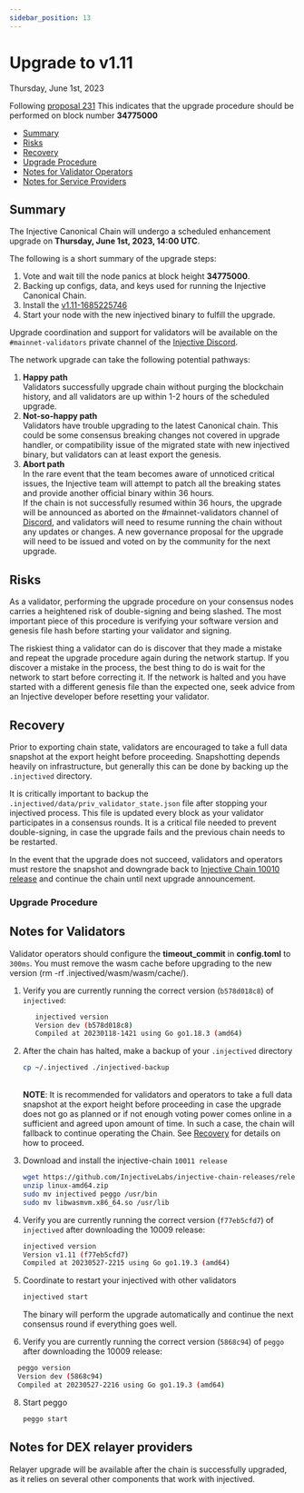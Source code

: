 ```yaml
---
sidebar_position: 13
---
```


# Upgrade to v1.11

Thursday, June 1st, 2023

Following [proposal 231](https://hub.injective.network/proposals/231/) This indicates that the upgrade procedure should be performed on block number **34775000**

* [Summary](canonical-10011.md#summary)
* [Risks](canonical-10011.md#risks)
* [Recovery](canonical-10011.md#recovery)
* [Upgrade Procedure](canonical-10011.md#upgrade-procedure)
* [Notes for Validator Operators](canonical-10011.md##notes-for-validator-operators)
* [Notes for Service Providers](canonical-10011.md##notes-for-DEX-relayer-providers)

## Summary

The Injective Canonical Chain will undergo a scheduled enhancement upgrade on **Thursday, June 1st, 2023, 14:00 UTC**.

The following is a short summary of the upgrade steps:

1. Vote and wait till the node panics at block height **34775000**.
2. Backing up configs, data, and keys used for running the Injective Canonical Chain.
3. Install the [v1.11-1685225746](https://github.com/InjectiveLabs/injective-chain-releases/releases/tag/v1.11-1685225746)
4. Start your node with the new injectived binary to fulfill the upgrade.

Upgrade coordination and support for validators will be available on the `#mainnet-validators` private channel of the [Injective Discord](https://discord.gg/injective).

The network upgrade can take the following potential pathways:

1. **Happy path**\
   Validators successfully upgrade chain without purging the blockchain history, and all validators are up within 1-2 hours of the scheduled upgrade.
2. **Not-so-happy path**\
   Validators have trouble upgrading to the latest Canonical chain. This could be some consensus breaking changes not covered in upgrade handler, or compatibility issue of the migrated state with new injectived binary, but validators can at least export the genesis.
3. **Abort path**\
   In the rare event that the team becomes aware of unnoticed critical issues, the Injective team will attempt to patch all the breaking states and provide another official binary within 36 hours.\
   If the chain is not successfully resumed within 36 hours, the upgrade will be announced as aborted on the #mainnet-validators channel of [Discord](https://discord.gg/injective), and validators will need to resume running the chain without any updates or changes. A new governance proposal for the upgrade will need to be issued and voted on by the community for the next upgrade.

## Risks

As a validator, performing the upgrade procedure on your consensus nodes carries a heightened risk of double-signing and being slashed. The most important piece of this procedure is verifying your software version and genesis file hash before starting your validator and signing.

The riskiest thing a validator can do is discover that they made a mistake and repeat the upgrade procedure again during the network startup. If you discover a mistake in the process, the best thing to do is wait for the network to start before correcting it. If the network is halted and you have started with a different genesis file than the expected one, seek advice from an Injective developer before resetting your validator.

## Recovery

Prior to exporting chain state, validators are encouraged to take a full data snapshot at the export height before proceeding. Snapshotting depends heavily on infrastructure, but generally this can be done by backing up the `.injectived` directory.

It is critically important to backup the `.injectived/data/priv_validator_state.json` file after stopping your injectived process. This file is updated every block as your validator participates in a consensus rounds. It is a critical file needed to prevent double-signing, in case the upgrade fails and the previous chain needs to be restarted.

In the event that the upgrade does not succeed, validators and operators must restore the snapshot and downgrade back to [Injective Chain 10010 release](https://github.com/InjectiveLabs/injective-chain-releases/releases/tag/v1.10.1-1685036881) and continue the chain until next upgrade announcement.

### Upgrade Procedure

## Notes for Validators

Validator operators should configure the **timeout_commit** in **config.toml** to `300ms`. You must remove the wasm cache before upgrading to the new version (rm -rf .injectived/wasm/wasm/cache/).

1.  Verify you are currently running the correct version (`b578d018c8`) of `injectived`:

    ```bash
       injectived version
       Version dev (b578d018c8)
       Compiled at 20230118-1421 using Go go1.18.3 (amd64)
    ```
2.  After the chain has halted, make a backup of your `.injectived` directory

    ```bash
    cp ~/.injectived ./injectived-backup
    ```

    \
    **NOTE**: It is recommended for validators and operators to take a full data snapshot at the export height before proceeding in case the upgrade does not go as planned or if not enough voting power comes online in a sufficient and agreed upon amount of time. In such a case, the chain will fallback to continue operating the Chain. See [Recovery](canonical-10011.md#recovery) for details on how to proceed.
3.  Download and install the injective-chain `10011 release`

    ```bash
    wget https://github.com/InjectiveLabs/injective-chain-releases/releases/download/v1.11-1685225746/linux-amd64.zip
    unzip linux-amd64.zip
    sudo mv injectived peggo /usr/bin
    sudo mv libwasmvm.x86_64.so /usr/lib
    ```
4.  Verify you are currently running the correct version (`f77eb5cfd7`) of `injectived` after downloading the 10009 release:

    ```bash
    injectived version
    Version v1.11 (f77eb5cfd7)
    Compiled at 20230527-2215 using Go go1.19.3 (amd64)
    ```
5.  Coordinate to restart your injectived with other validators

    ```bash
    injectived start
    ```

    The binary will perform the upgrade automatically and continue the next consensus round if everything goes well.
6. Verify you are currently running the correct version (`5868c94`) of `peggo` after downloading the 10009 release:

```bash
  peggo version
  Version dev (5868c94)
  Compiled at 20230527-2216 using Go go1.19.3 (amd64)
```

8.  Start peggo

    ```bash
    peggo start
    ```

## Notes for DEX relayer providers

Relayer upgrade will be available after the chain is successfully upgraded, as it relies on several other components that work with injectived.
